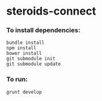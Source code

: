 steroids-connect
================

### To install dependencies:

```
bundle install
npm install
bower install
git submodule init
git submodule update
```

### To run:

```
grunt develop
```
